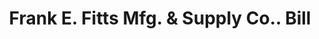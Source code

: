 ---
doi: 10.7916/D8FB6DZ9
date_other: '1898'
date_other_textual: '1898'
form: printed ephemera
genre:
- Invoices
name:
- Frank E. Fitts Mfg. & Supply Co.
object_in_context_url: https://biggert.cul.columbia.edu/items/view/ave_biggert_00381
subject_hierarchical_geographic:
- Boston, Massachusetts, United States
subject_name:
- Frank E. Fitts Mfg. & Supply Co.
title: Frank E. Fitts Mfg. & Supply Co.. Bill
sort_title: Frank E. Fitts Mfg. & Supply Co.. Bill
call_number: ave_biggert_00381
coordinates:
- 42.35805555555556,-71.06361111111111
pid: ave_biggert_00381
identifiers: ave_biggert_00381
thumbnail: https://derivativo-1.library.columbia.edu/iiif/2/ldpd:344184/full/!256,256/0/native.jpg
permalink: /biggert/ave_biggert_00381/
layout: iiif-image-page
---